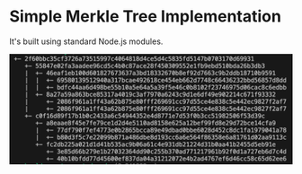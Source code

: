 # Simple Merkle Tree Implementation

It's built using standard Node.js modules.

![Screenshot of a Merkle Tree structure](structure.png)